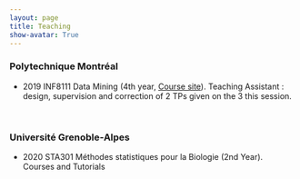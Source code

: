 ```yaml
---
layout: page
title: Teaching
show-avatar: True
---
```


### Polytechnique Montréal 

* 2019 INF8111 Data Mining (4th year, [Course site](https://www.polymtl.ca/programmes/cours/fouille-de-donnees)). Teaching Assistant : design, supervision and correction of 2 TPs given on the 3 this session.

<p>&nbsp;</p>

### Université Grenoble-Alpes

* 2020 STA301 Méthodes statistiques pour la Biologie (2nd Year). Courses and Tutorials

